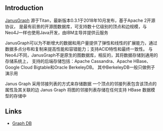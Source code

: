 ## Introduction

[JanusGraph](https://janusgraph.org/) 源于Titan，最新版本0.3.1于2018年10月发布，基于Apache 2开源协议，
是最有前景的开源图数据库，可支持数十亿级别的顶点和边规模，与Neo4J一样也使用Java开发，由IBM主导并提供云服务

JanusGraph可以为不断增大的数据和用户量提供了弹性和线性的扩展能力，通过数据多点分布和复制来提高性能和容错能力；支持ACID特性和最终一致性。
与Neo4J不同，JanusGraph不是原生的图数据库，相反的，其将数据存储到通用的存储系统上，
支持的后端存储包括：Apache Cassandra、Apache HBase、Google Cloud Bigtable和Oracle BerkeleyDB。
其中BerkeleyDB一般只做例子演示用


Janus Graph 采用邻接列表的方式来存储数据 一个顶点的邻接列表包含该顶点的属性及其关联的边
Janus Graph 将图的邻接列表存储在任何支持 HBase 数据模型的存储中






## Links

- [Graph DB](/docs/CS/DB/graph/graph.md)